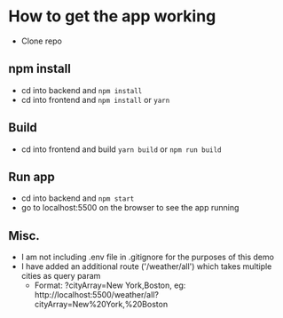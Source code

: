 # How to get the app working

- Clone repo

## npm install

- cd into backend and `npm install`
- cd into frontend and `npm install` or `yarn`

## Build

- cd into frontend and build `yarn build` or `npm run build`

## Run app

- cd into backend and `npm start`
- go to localhost:5500 on the browser to see the app running

## Misc.

- I am not including .env file in .gitignore for the purposes of this demo
- I have added an additional route ('/weather/all') which takes multiple cities as query param
  - Format: ?cityArray=New York,Boston, eg: http://localhost:5500/weather/all?cityArray=New%20York,%20Boston
